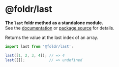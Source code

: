 # @foldr/last

**The `last` foldr method as a standalone module.**    
See the [documentation](http://foldr.com/0.0.0/last) or [package source](https:/github.com/CloudVessel/foldr/blob/master/packages/categories/last/src/index.js) for details.

Returns the value at the last index of an array.

```js
import last from '@foldr/last';

last([1, 2, 3, 4]); // => 4
last([]);           // => undefined
```
